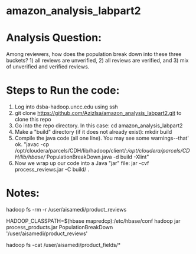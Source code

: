 # amazon_analysis_labpart2
# Analysis Question:

Among reviewers, how does the population break down into these three buckets?  1) all reviews are unverified, 2) all reviews are verified, and 3) mix of unverified and verified reviews.

# Steps to Run the code:
1. Log into dsba-hadoop.uncc.edu using ssh
2. git clone https://github.com/AzizIsa/amazon_analysis_labpart2.git to clone this repo
3. Go into the repo directory. In this case: cd amazon_analysis_labpart2
4. Make a "build" directory (if it does not already exist): mkdir build
5. Compile the java code (all one line). You may see some warnings--that' ok. "javac -cp /opt/cloudera/parcels/CDH/lib/hadoop/client/*:/opt/cloudera/parcels/CDH/lib/hbase/* PopulationBreakDown.java -d build -Xlint"
6. Now we wrap up our code into a Java "jar" file: jar -cvf process_reviews.jar -C build/ .


# Notes:
hadoop fs -rm -r /user/aisamedi/product_reviews

HADOOP_CLASSPATH=$(hbase mapredcp):/etc/hbase/conf hadoop jar process_products.jar PopulationBreakDown '/user/aisamedi/product_reviews'

hadoop fs -cat /user/aisamedi/product_fields/*
